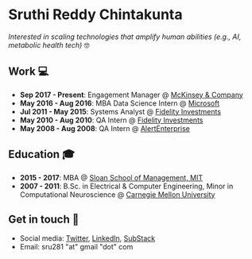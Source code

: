 # Sruthi Reddy Chintakunta

*Interested in scaling technologies that amplify human abilities (e.g., AI, metabolic health tech)*  🤓

## Work  💻
- **Sep 2017 - Present**: Engagement Manager @ [McKinsey & Company](https://www.mckinsey.com/)
- **May 2016 - Aug 2016**: MBA Data Science Intern @ [Microsoft](https://www.microsoft.com/)
- **Jul 2011 - May 2015**: Systems Analyst @ [Fidelity Investments](https://www.fidelity.com/)
- **May 2010 - Aug 2010**: QA Intern @ [Fidelity Investments](https://www.fidelity.com/)
- **May 2008 - Aug 2008**: QA Intern @ [AlertEnterprise](https://alertenterprise.com/)

## Education  🎓  
- **2015 - 2017**: MBA @ [Sloan School of Management, MIT](https://mitsloan.mit.edu/)
- **2007 - 2011**: B.Sc. in Electrical & Computer Engineering, Minor in Computational Neuroscience @ [Carnegie Mellon University](https://cmu.edu/)

## Get in touch  💬 
- Social media: [Twitter](https://twitter.com/sruthir28), [LinkedIn](https://www.linkedin.com/in/sruthichintakunta/), [SubStack](https://sruthireddy.substack.com/)
- Email: sru281 "at" gmail "dot" com

